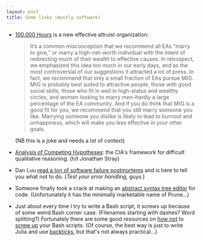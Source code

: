 ```yaml
---
layout: post
title: Some links (mostly software)
---
```


- [100,000 Hours](http://worldoptimization.tumblr.com/post/126848111674/100000-hours-introduction) is a new effective altruist organization:

    > It’s a common misconception that we recommend all EAs “marry to give,” or marry a high-net-worth individual with the intent of redirecting much of their wealth to effective causes. In retrospect, we emphasized this idea too much in our early days, and as the most controversial of our suggestions it attracted a lot of press. In fact, we recommend that only a small fraction of EAs pursue MtG. MtG is probably best suited to attractive people, those with good social skills, those who fit in well in high-status and wealthy circles, and women looking to marry men–hardly a large percentage of the EA community. And if you do think that MtG is a good fit for you, we recommend that you still marry someone you like. Marrying someone you dislike is likely to lead to burnout and unhappiness, which will make you less effective in your other goals.

    (NB this is a joke and needs a lot of context)

- [Analysis of Competing Hypotheses](https://www.cia.gov/library/center-for-the-study-of-intelligence/csi-publications/books-and-monographs/psychology-of-intelligence-analysis/art11.html): the CIA's framework for difficult qualitative reasoning. (h/t Jonathan Stray)

- Dan Luu [read a ton of software failure postmortems](http://danluu.com/postmortem-lessons/) and is here to tell you what not to do. (*Test your error handling,* guys.)

- Someone finally took a crack at making an [abstract syntax tree editor](https://www.facebook.com/notes/kent-beck/prune-a-code-editor-that-is-not-a-text-editor/1012061842160013) for code. (Unfortunately it has the minimally marketable name of Prune...)

- Just about every time I try to write a Bash script, it screws up because of some weird Bash corner case. (Filenames starting with dashes? Word splitting?) Fortunately there are some good resources on [how not](http://redsymbol.net/articles/unofficial-bash-strict-mode/) to [screw up](http://mywiki.wooledge.org/BashPitfalls) your Bash scripts. (Of course, the best way is just to write Julia and use [backticks](http://julia.readthedocs.org/en/latest/manual/running-external-programs/), but that's not always practical...)
